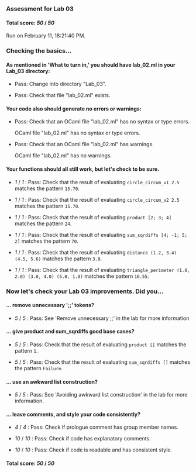 ### Assessment for Lab 03

#### Total score: _50_ / _50_

Run on February 11, 18:21:40 PM.

### Checking the basics...

#### As mentioned in 'What to turn in,' you should have lab_02.ml in your Lab_03 directory:

+ Pass: Change into directory "Lab_03".

+ Pass: Check that file "lab_02.ml" exists.

#### Your code also should generate no errors or warnings:

+ Pass: Check that an OCaml file "lab_02.ml" has no syntax or type errors.

    OCaml file "lab_02.ml" has no syntax or type errors.



+ Pass: Check that an OCaml file "lab_02.ml" has warnings.

    OCaml file "lab_02.ml" has no warnings.



#### Your functions should all still work, but let's check to be sure.

+  _1_ / _1_ : Pass: Check that the result of evaluating `circle_circum_v1 2.5` matches the pattern `15.70`.

   



+  _1_ / _1_ : Pass: Check that the result of evaluating `circle_circum_v2 2.5` matches the pattern `15.70`.

   



+  _1_ / _1_ : Pass: Check that the result of evaluating `product [2; 3; 4]` matches the pattern `24`.

   



+  _1_ / _1_ : Pass: Check that the result of evaluating `sum_sqrdiffs [4; -1; 5; 2]` matches the pattern `70`.

   



+  _1_ / _1_ : Pass: Check that the result of evaluating `distance (1.2, 3.4) (4.5, 5.6)` matches the pattern `3.9`.

   



+  _1_ / _1_ : Pass: Check that the result of evaluating `triangle_perimeter (1.0, 2.0) (3.0, 4.0) (5.0, 1.0)` matches the pattern `10.55`.

   



### Now let's check your Lab 03 improvements. Did you...

#### ... remove unnecessary ';;' tokens?

+  _5_ / _5_ : Pass: See 'Remove unnecessary ;;' in the lab for more information

#### ... give product and sum_sqrdiffs good base cases?

+  _5_ / _5_ : Pass: Check that the result of evaluating `product []` matches the pattern `1`.

   



+  _5_ / _5_ : Pass: Check that the result of evaluating `sum_sqrdiffs []` matches the pattern `Failure`.

   



#### ... use an awkward list construction?

+  _5_ / _5_ : Pass: See 'Avoiding awkward list construction' in the lab for more information.

#### ... leave comments, and style your code consistently?

+  _4_ / _4_ : Pass: Check if prologue comment has group member names.

    

+  _10_ / _10_ : Pass: Check if code has explanatory comments.

    

+  _10_ / _10_ : Pass: Check if code is readable and has consistent style.

    

#### Total score: _50_ / _50_

